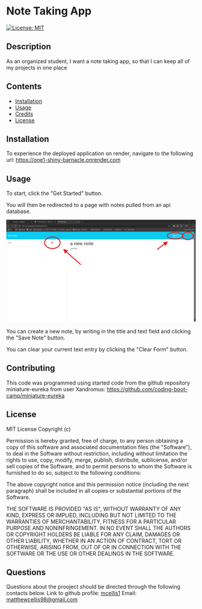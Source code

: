 # Note Taking App
[![License: MIT](https://img.shields.io/badge/License-MIT-yellow.svg)](https://opensource.org/licenses/MIT)
  
## Description

As an organized student, I want a note taking app, so that I can keep all of my projects in one place

## Contents

- [Installation](#installation)
- [Usage](#usage)
- [Credits](#contributing)
- [License](#license)

## Installation

To experience the deployed application on render, navigate to the following url: https://one1-shiny-barnacle.onrender.com

## Usage

To start, click the "Get Started" button.

You will then be redirected to a page with notes pulled from an api database.

![an image of the website with notes and buttons](website-screenshot.png)

You can create a new note, by writing in the title and text field and clicking the "Save Note" button.

You can clear your current text entry by clicking the "Clear Form" button.

## Contributing

This code was programmed using started code from the github repository miniature-eureka from user Xandromus: https://github.com/coding-boot-camp/miniature-eureka

## License

MIT License Copyright (c) <year> <author>

Permission is hereby granted, free of charge, to any person obtaining a copy of this software and associated documentation files (the "Software"), to deal in the Software without restriction, including without limitation the rights to use, copy, modify, merge, publish, distribute, sublicense, and/or sell copies of the Software, and to permit persons to whom the Software is furnished to do so, subject to the following conditions:

The above copyright notice and this permission notice (including the next paragraph) shall be included in all copies or substantial portions of the Software.

THE SOFTWARE IS PROVIDED "AS IS", WITHOUT WARRANTY OF ANY KIND, EXPRESS OR IMPLIED, INCLUDING BUT NOT LIMITED TO THE WARRANTIES OF MERCHANTABILITY, FITNESS FOR A PARTICULAR PURPOSE AND NONINFRINGEMENT. IN NO EVENT SHALL THE AUTHORS OR COPYRIGHT HOLDERS BE LIABLE FOR ANY CLAIM, DAMAGES OR OTHER LIABILITY, WHETHER IN AN ACTION OF CONTRACT, TORT OR OTHERWISE, ARISING FROM, OUT OF OR IN CONNECTION WITH THE SOFTWARE OR THE USE OR OTHER DEALINGS IN THE SOFTWARE.

## Questions

Questions about the prooject should be directed through the following contacts below.
Link to github profile: [mcellis1](https://github.com/mcellis1)
Email: [matthewcellis98@gmail.com](mailto:matthewcellis98@gmail.com)
